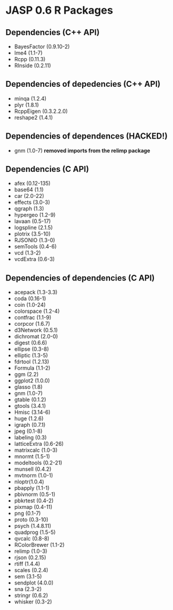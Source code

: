 
JASP 0.6 R Packages
===================

Dependencies (C++ API)
----------------------

* BayesFactor (0.9.10-2)
* lme4 (1.1-7)
* Rcpp (0.11.3)
* RInside (0.2.11)

Dependencies of depedencies (C++ API)
-------------------------------------

* minqa (1.2.4)
* plyr (1.8.1)
* RcppEigen (0.3.2.2.0)
* reshape2 (1.4.1)

Dependencies of dependences (HACKED!)
-------------------------------------

* gnm (1.0-7)  **removed imports from the relimp package**

Dependencies (C API)
------------

* afex (0.12-135)
* base64 (1.1)
* car (2.0-22)
* effects (3.0-3)
* qgraph (1.3)
* hypergeo (1.2-9)
* lavaan (0.5-17)
* logspline (2.1.5)
* plotrix (3.5-10)
* RJSONIO (1.3-0)
* semTools (0.4-6)
* vcd (1.3-2)
* vcdExtra (0.6-3)

Dependencies of dependencies (C API)
------------------------------------

* acepack (1.3-3.3)
* coda (0.16-1)
* coin (1.0-24)
* colorspace (1.2-4)
* contfrac (1.1-9)
* corpcor (1.6.7)
* d3Network (0.5.1)
* dichromat (2.0-0)
* digest (0.6.6)
* ellipse (0.3-8)
* elliptic (1.3-5)
* fdrtool (1.2.13)
* Formula (1.1-2)
* ggm (2.2)
* ggplot2 (1.0.0)
* glasso (1.8)
* gnm (1.0-7)
* gtable (0.1.2)
* gtools (3.4.1)
* Hmisc (3.14-6)
* huge (1.2.6)
* igraph (0.7.1)
* jpeg (0.1-8)
* labeling (0.3)
* latticeExtra (0.6-26)
* matrixcalc (1.0-3)
* mnormt (1.5-1)
* modeltools (0.2-21)
* munsell (0.4.2)
* mvtnorm (1.0-1)
* nloptr(1.0.4)
* pbapply (1.1-1)
* pbivnorm (0.5-1)
* pbkrtest (0.4-2)
* pixmap (0.4-11)
* png (0.1-7)
* proto (0.3-10)
* psych (1.4.8.11)
* quadprog (1.5-5)
* qvcalc (0.8-8)
* RColorBrewer (1.1-2)
* relimp (1.0-3)
* rjson (0.2.15)
* rtiff (1.4.4)
* scales (0.2.4)
* sem (3.1-5)
* sendplot (4.0.0)
* sna (2.3-2)
* stringr (0.6.2)
* whisker (0.3-2)

